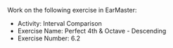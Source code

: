 Work on the following exercise in EarMaster:
- Activity: Interval Comparison
- Exercise Name: Perfect 4th & Octave  - Descending
- Exercise Number: 6.2
